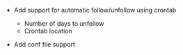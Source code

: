* Add support for automatic follow/unfollow using crontab
  * Number of days to unfollow
  * Crontab location
  
* Add conf file support
